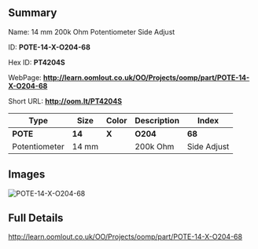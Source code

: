 

## Summary
 
Name:  14 mm 200k Ohm Potentiometer Side Adjust 

ID: __POTE-14-X-O204-68__

Hex ID: __PT4204S__

WebPage: __http://learn.oomlout.co.uk/OO/Projects/oomp/part/POTE-14-X-O204-68__

Short URL: __http://oom.lt/PT4204S__


| Type   | Size   | Color   | Description   | Index   |    
| ----- | ------   | ------   | -----   | ----   |    
| __POTE__   					| __14__   					| __X__    						| __O204__    					| __68__ |    
| Potentiometer		| 14 mm	| 		| 200k Ohm	| Side Adjust	|

## Images
![POTE-14-X-O204-68](http://oomlout.com/oomp-gen/parts/POTE-14-X-O204-68/POTE-14-X-O204-68_420.jpg)

## Full Details

 http://learn.oomlout.co.uk/OO/Projects/oomp/part/POTE-14-X-O204-68

